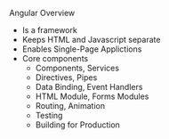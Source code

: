 Angular Overview
- Is a framework
- Keeps HTML and Javascript separate
- Enables Single-Page Applictions
- Core components
    - Components, Services
    - Directives, Pipes
    - Data Binding, Event Handlers
    - HTML Module, Forms Modules
    - Routing, Animation
    - Testing
    - Building for Production



